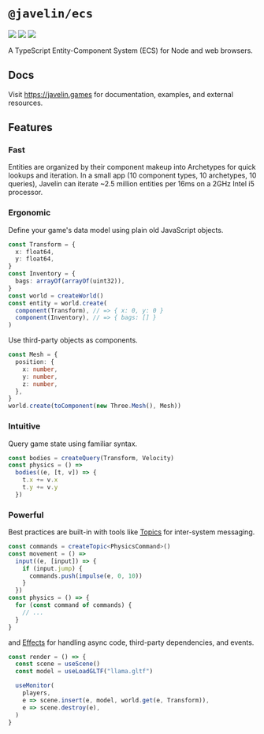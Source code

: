 # `@javelin/ecs`

![](https://camo.githubusercontent.com/36d0620c487aed9687926c052da8f57bb3361997/68747470733a2f2f666c61742e62616467656e2e6e65742f62616467652f6c6963656e73652f4d49542f707572706c65)
![](https://camo.githubusercontent.com/e31c52c59d5035f3abb502ef36e4b7b5a10eb173/68747470733a2f2f666c61742e62616467656e2e6e65742f62616467652f69636f6e2f547970655363726970743f69636f6e3d74797065736372697074266c6162656c)
![](https://flat.badgen.net/bundlephobia/minzip/@javelin/ecs)

A TypeScript Entity-Component System (ECS) for Node and web browsers.

## Docs

Visit https://javelin.games for documentation, examples, and external resources.

## Features

### Fast

Entities are organized by their component makeup into Archetypes for quick lookups and iteration. In a small app (10 component types, 10 archetypes, 10 queries), Javelin can iterate ~2.5 million entities per 16ms on a 2GHz Intel i5 processor.

### Ergonomic

Define your game's data model using plain old JavaScript objects.

```ts
const Transform = {
  x: float64,
  y: float64,
}
const Inventory = {
  bags: arrayOf(arrayOf(uint32)),
}
const world = createWorld()
const entity = world.create(
  component(Transform), // => { x: 0, y: 0 }
  component(Inventory), // => { bags: [] }
)
```

Use third-party objects as components.

```ts
const Mesh = {
  position: {
    x: number,
    y: number,
    z: number,
  },
}
world.create(toComponent(new Three.Mesh(), Mesh))
```

### Intuitive

Query game state using familiar syntax.

```ts
const bodies = createQuery(Transform, Velocity)
const physics = () =>
  bodies((e, [t, v]) => {
    t.x += v.x
    t.y += v.y
  })
```

### Powerful

Best practices are built-in with tools like [Topics](https://javelin.games/ecs/topics) for inter-system messaging.

```ts
const commands = createTopic<PhysicsCommand>()
const movement = () =>
  input((e, [input]) => {
    if (input.jump) {
      commands.push(impulse(e, 0, 10))
    }
  })
const physics = () => {
  for (const command of commands) {
    // ...
  }
}
```

and [Effects](https://javelin.games/ecs/effects) for handling async code, third-party dependencies, and events.

```ts
const render = () => {
  const scene = useScene()
  const model = useLoadGLTF("llama.gltf")

  useMonitor(
    players,
    e => scene.insert(e, model, world.get(e, Transform)),
    e => scene.destroy(e),
  )
}
```

